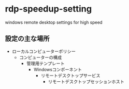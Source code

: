 # rdp-speedup-setting
windows remote desktop settings for high speed


## 設定の主な場所
- ローカルコンピューターポリシー
  - コンピューターの構成
    - 管理用テンプレート
      - Windowsコンポーネント
        - リモートデスクトップサービス
          - リモートデスクトップセッションホスト
